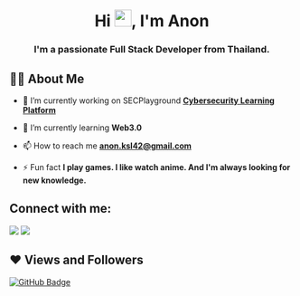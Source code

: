 

<h1 align="center">Hi <img src="https://raw.githubusercontent.com/MartinHeinz/MartinHeinz/master/wave.gif" width="30px">, I'm Anon</h1>
<h3 align="center">I'm a passionate Full Stack Developer from Thailand.</h3>


## 🙋‍♂️ About Me

- 🔭 I’m currently working on SECPlayground **[Cybersecurity Learning Platform](https://www.secplayground.com/)**

- 🌱 I’m currently learning **Web3.0**

- 📫 How to reach me **anon.ksl42@gmail.com**

- ⚡ Fun fact **I play games. I like watch anime. And I'm always looking for new knowledge.**

## Connect with me:
<p align="left">

<a href = "https://www.linkedin.com/in/anon-kaedsalung-67aaa7238/"><img src="https://img.icons8.com/fluent/48/000000/linkedin.png"/></a>
<a href = "https://www.instagram.com/anoncheck/"><img src="https://img.icons8.com/fluent/48/000000/instagram-new.png"/></a>

</p>

## ❤ Views and Followers
<a href="https://github.com/anon-kae?tab=followers"><img src="https://img.shields.io/github/followers/anon-kae?label=Followers&style=social" alt="GitHub Badge"></a>
